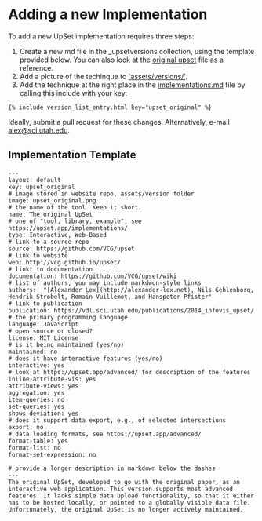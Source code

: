 # Adding a new Implementation 

To add a new UpSet implementation requires three steps: 

1. Create a new md file in the _upsetversions collection, using the template provided below. You can also look at the [original upset](upset_original.md) file as a reference. 
2. Add a picture of the techinque to [`assets/versions/'](../assets/versions).
3. Add the technique at the right place in the [implementations.md](../implementations.md) file by calling this include with your key: 
```
{% include version_list_entry.html key="upset_original" %}
```
Ideally, submit a pull request for these changes. Alternatively, e-mail alex@sci.utah.edu.

## Implementation Template

```
---
layout: default
key: upset_original
# image stored in website repo, assets/version folder
image: upset_original.png
# the name of the tool. Keep it short. 
name: The original UpSet
# one of "tool, library, example", see https://upset.app/implementations/
type: Interactive, Web-Based
# link to a source repo
source: https://github.com/VCG/upset
# link to website
web: http://vcg.github.io/upset/
# linkt to documentation
documentation: https://github.com/VCG/upset/wiki
# list of authors, you may include markdwon-style links
authors:  "[Alexander Lex](http://alexander-lex.net), Nils Gehlenborg, Hendrik Strobelt, Romain Vuillemot, and Hanspeter Pfister"
# link to publication
publication: https://vdl.sci.utah.edu/publications/2014_infovis_upset/ 
# the primary programming language
language: JavaScript
# open source or closed?
license: MIT License
# is it being maintained (yes/no)
maintained: no
# does it have interactive features (yes/no)
interactive: yes
# look at https://upset.app/advanced/ for description of the features
inline-attribute-vis: yes
attribute-views: yes
aggregation: yes
item-queries: no
set-queries: yes
shows-deviation: yes
# does it support data export, e.g., of selected intersections
export: no
# data loading formats, see https://upset.app/advanced/
format-table: yes
format-list: no
format-set-expression: no

# provide a longer description in markdown below the dashes
---
The original UpSet, developed to go with the original paper, as an interactive web application. This version supports most advanced features. It lacks simple data upload functionality, so that it either has to be hosted locally, or pointed to a globally visible data file. Unfortunately, the original UpSet is no longer actively maintained.  
```
